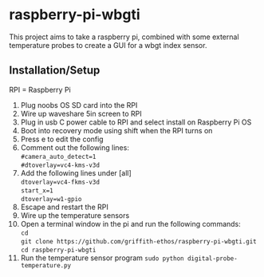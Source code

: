 # raspberry-pi-wbgti

This project aims to take a raspberry pi, combined with some external temperature probes to create a GUI for a wbgt index sensor.

## Installation/Setup

RPI = Raspberry Pi

1. Plug noobs OS SD card into the RPI
2. Wire up waveshare 5in screen to RPI
3. Plug in usb C power cable to RPI and select install on Raspberry Pi OS
4. Boot into recovery mode using shift when the RPI turns on
5. Press e to edit the config
6. Comment out the following lines:\
`#camera_auto_detect=1`\
`#dtoverlay=vc4-kms-v3d`
7. Add the following lines under [all]\
`dtoverlay=vc4-fkms-v3d`\
`start_x=1`\
`dtoverlay=w1-gpio`
8. Escape and restart the RPI
9. Wire up the temperature sensors
10. Open a terminal window in the pi and run the following commands:\
`cd`\
`git clone https://github.com/griffith-ethos/raspberry-pi-wbgti.git`\
`cd raspberry-pi-wbgti`
11. Run the temperature sensor program `sudo python digital-probe-temperature.py`
